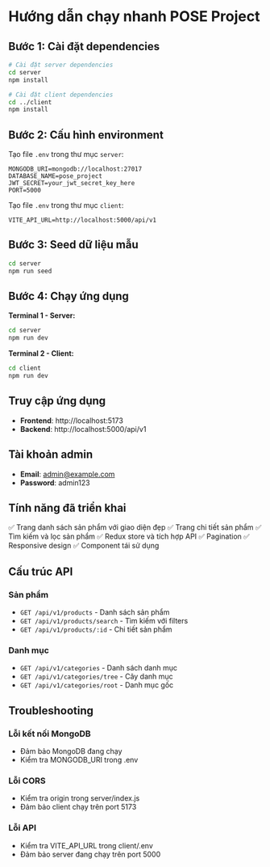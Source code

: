 # Hướng dẫn chạy nhanh POSE Project

## Bước 1: Cài đặt dependencies

```bash
# Cài đặt server dependencies
cd server
npm install

# Cài đặt client dependencies
cd ../client
npm install
```

## Bước 2: Cấu hình environment

Tạo file `.env` trong thư mục `server`:
```env
MONGODB_URI=mongodb://localhost:27017
DATABASE_NAME=pose_project
JWT_SECRET=your_jwt_secret_key_here
PORT=5000
```

Tạo file `.env` trong thư mục `client`:
```env
VITE_API_URL=http://localhost:5000/api/v1
```

## Bước 3: Seed dữ liệu mẫu

```bash
cd server
npm run seed
```

## Bước 4: Chạy ứng dụng

**Terminal 1 - Server:**
```bash
cd server
npm run dev
```

**Terminal 2 - Client:**
```bash
cd client
npm run dev
```

## Truy cập ứng dụng

- **Frontend**: http://localhost:5173
- **Backend**: http://localhost:5000/api/v1

## Tài khoản admin

- **Email**: admin@example.com
- **Password**: admin123

## Tính năng đã triển khai

✅ Trang danh sách sản phẩm với giao diện đẹp
✅ Trang chi tiết sản phẩm
✅ Tìm kiếm và lọc sản phẩm
✅ Redux store và tích hợp API
✅ Pagination
✅ Responsive design
✅ Component tái sử dụng

## Cấu trúc API

### Sản phẩm
- `GET /api/v1/products` - Danh sách sản phẩm
- `GET /api/v1/products/search` - Tìm kiếm với filters
- `GET /api/v1/products/:id` - Chi tiết sản phẩm

### Danh mục
- `GET /api/v1/categories` - Danh sách danh mục
- `GET /api/v1/categories/tree` - Cây danh mục
- `GET /api/v1/categories/root` - Danh mục gốc

## Troubleshooting

### Lỗi kết nối MongoDB
- Đảm bảo MongoDB đang chạy
- Kiểm tra MONGODB_URI trong .env

### Lỗi CORS
- Kiểm tra origin trong server/index.js
- Đảm bảo client chạy trên port 5173

### Lỗi API
- Kiểm tra VITE_API_URL trong client/.env
- Đảm bảo server đang chạy trên port 5000
